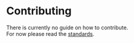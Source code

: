 # Contributing
There is currently no guide on how to contribute.<br/>
For now please read the [standards](./STANDARDS.md).